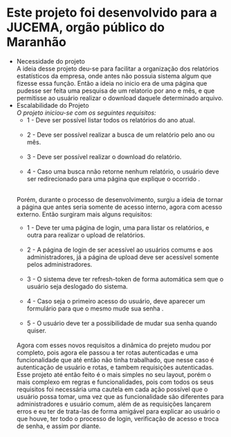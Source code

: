 # Este projeto foi desenvolvido para a JUCEMA, orgão público do Maranhão

<div>
  <ul>
    <li>
      Necessidade do projeto </br>
      A ideia desse projeto deu-se para facilitar a organização dos relatórios estatísticos da empresa, onde antes não possuia sistema algum que fizesse essa função. Então a ideia no inicio era de uma página que pudesse ser feita uma pesquisa de um relatorio por ano e mês, e que permitisse ao usuário realizar o download daquele determinado arquivo.
    </li>
    <li>
      Escalabilidade do Projeto <br />
      <i>O projeto iniciou-se com os seguintes requisitos:</i> <br />
      <ul>
        <li> 1 - Deve ser possível listar todos os relatórios do ano atual. </li> <br />
        <li> 2 - Deve ser possível realizar a busca de um relatório pelo ano ou mês. </li> <br />
        <li> 3 - Deve ser possível realizar o download do relatório. </li> <br />
        <li> 4 - Caso uma busca nnão retorne nenhum relatório, o usuário deve ser redirecionado para uma página que explique o ocorrido . </li> <br />
      </ul>
      <p> Porém, durante o processo de desenvolvimento, surgiu a ideia de tornar a página que antes seria somente de acesso interno, agora com acesso externo. Então surgiram mais alguns requisitos:
      <ul>
        <li> 1 - Deve ter uma página de login, uma para listar os relatórios, e outra para realizar o upload de relatórios. </li> <br />
        <li> 2 - A página de login de ser acessível ao usuários comums e aos administradores, já a página de upload deve ser acessível somente pelos administradores. </li> <br />
        <li> 3 - O sistema deve ter refresh-token de forma automática sem que o usuário seja deslogado do sistema. </li> <br />
        <li> 4 - Caso seja o primeiro acesso do usuário, deve aparecer um formulário para que o mesmo mude sua senha . </li> <br />
        <li> 5 - O usuário deve ter a possibilidade de mudar sua senha quando quiser. </li> <br />
      </ul>
      Agora com esses novos requisitos a dinâmica do prejeto mudou por completo, pois agora ele passou a ter rotas autenticadas e uma funcionalidade que até então não tinha trabalhado, que nesse caso é autenticação de usuário e rotas, e tambem requisições autenticadas. Esse projeto até então feito é o mais simples no seu layout, porém o mais complexo em regras e funcionalidades, pois com todos os seus requisitos foi necessária uma cautela em cada ação possível que o usuário possa tomar, uma vez que as funcionalidade são diferentes para administradores e usuário comum, além de as requisições lançarem erros e eu ter de trata-las de forma amigável para explicar ao usuário o que houve, ter todo o processo de login, verificação de acesso e troca de senha, e assim por diante.
    </li>    
  </ul>
</div>
